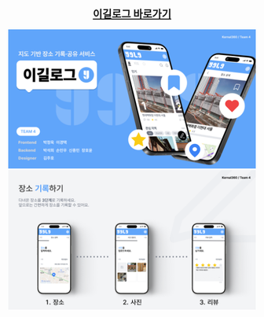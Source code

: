 <div align="center">

## [이길로그 바로가기](https://yigil.co.kr)

<img src="https://github.com/Kernel360/f1-Yigil/blob/develop/assets/main.png?raw=true">
<img src="https://github.com/Kernel360/f1-Yigil/blob/develop/assets/edit_place.png?raw=true">
</div>
